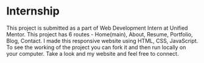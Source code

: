 # Internship


This project is submitted as a part of Web Development Intern at Unified Mentor.
This project has 6 routes - Home(main), About, Resume, Portfolio, Blog, Contact.
I made this responsive website using HTML, CSS, JavaScript.
To see the working of the project you can fork it and then run locally on your computer.
Take a look and my website and feel free to connect.
